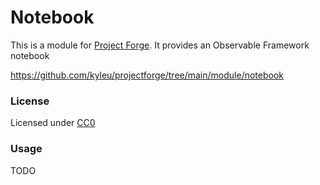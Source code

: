 # Notebook

This is a module for [Project Forge](https://projectforge.dev). It provides an Observable Framework notebook

https://github.com/kyleu/projectforge/tree/main/module/notebook

### License 

Licensed under [CC0](https://creativecommons.org/publicdomain/zero/1.0)

### Usage

TODO
